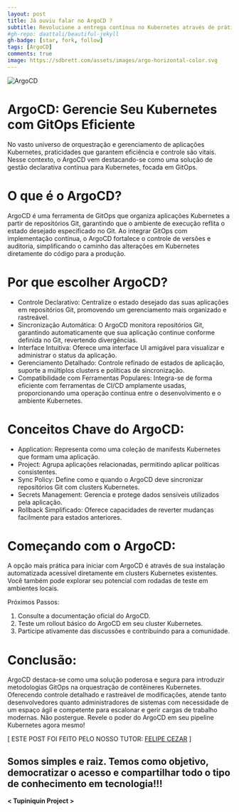 ```yaml
---
layout: post
title: Já ouviu falar no ArgoCD ?
subtitle: Revolucione a entrega contínua no Kubernetes através de práticas GitOps com ArgoCD
#gh-repo: daattali/beautiful-jekyll
gh-badge: [star, fork, follow]
tags: [ArgoCD]
comments: true
image: https://sdbrett.com/assets/images/argo-horizontal-color.svg
---
```


![ArgoCD](https://sdbrett.com/assets/images/argo-horizontal-color.svg)

# ArgoCD: Gerencie Seu Kubernetes com GitOps Eficiente

No vasto universo de orquestração e gerenciamento de aplicações Kubernetes, praticidades que garantem eficiência e controle são vitais. Nesse contexto, o ArgoCD vem destacando-se como uma solução de gestão declarativa contínua para Kubernetes, focada em GitOps.

# O que é o ArgoCD?

ArgoCD é uma ferramenta de GitOps que organiza aplicações Kubernetes a partir de repositórios Git, garantindo que o ambiente de execução reflita o estado desejado especificado no Git. Ao integrar GitOps com implementação contínua, o ArgoCD fortalece o controle de versões e auditoria, simplificando o caminho das alterações em Kubernetes diretamente do código para a produção.

# Por que escolher ArgoCD?

- Controle Declarativo: Centralize o estado desejado das suas aplicações em repositórios Git, promovendo um gerenciamento mais organizado e rastreável.
- Sincronização Automática: O ArgoCD monitora repositórios Git, garantindo automaticamente que sua aplicação continue conforme definida no Git, revertendo divergências.
- Interface Intuitiva: Oferece uma interface UI amigável para visualizar e administrar o status da aplicação.
- Gerenciamento Detalhado: Controle refinado de estados de aplicação, suporte a múltiplos clusters e políticas de sincronização.
- Compatibilidade com Ferramentas Populares: Integra-se de forma eficiente com ferramentas de CI/CD amplamente usadas, proporcionando uma operação contínua entre o desenvolvimento e o ambiente Kubernetes.

# Conceitos Chave do ArgoCD:

- Application: Representa como uma coleção de manifests Kubernetes que formam uma aplicação.
- Project: Agrupa aplicações relacionadas, permitindo aplicar políticas consistentes.
- Sync Policy: Define como e quando o ArgoCD deve sincronizar repositórios Git com clusters Kubernetes.
- Secrets Management: Gerencia e protege dados sensíveis utilizados pela aplicação.
- Rollback Simplificado: Oferece capacidades de reverter mudanças facilmente para estados anteriores.
  
# Começando com o ArgoCD:

A opção mais prática para iniciar com ArgoCD é através de sua instalação automatizada acessível diretamente em clusters Kubernetes existentes. Você também pode explorar seu potencial com rodadas de teste em ambientes locais.

Próximos Passos:

1. Consulte a documentação oficial do ArgoCD.
2. Teste um rollout básico do ArgoCD em seu cluster Kubernetes.
3. Participe ativamente das discussões e contribuindo para a comunidade.

# Conclusão:

ArgoCD destaca-se como uma solução poderosa e segura para introduzir metodologias GitOps na orquestração de contêineres Kubernetes. Oferecendo controle detalhado e rastreável de modificações, atende tanto desenvolvedores quanto administradores de sistemas com necessidade de um espaço ágil e competente para escalonar e gerir cargas de trabalho modernas. Não postergue. Revele o poder do ArgoCD em seu pipeline Kubernetes agora mesmo!

[ ESTE POST FOI FEITO PELO NOSSO TUTOR: [FELIPE CEZAR](https://www.linkedin.com/in/felipecezar88) ]

## Somos simples e raiz. Temos como objetivo, democratizar o acesso e compartilhar todo o tipo de conhecimento em tecnologia!!!

**< Tupiniquin Project >**
